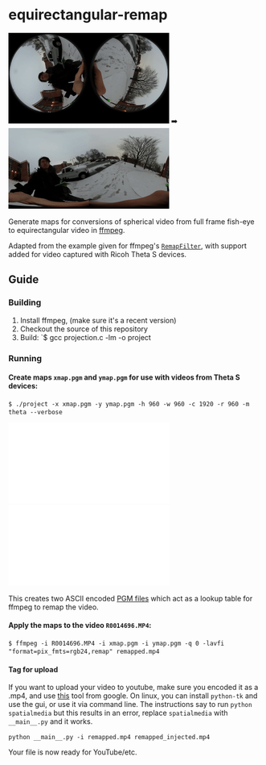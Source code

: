 # equirectangular-remap
![Example](src.gif) ➡️ ![Result](generated.gif)

Generate maps for conversions of spherical video from full frame fish-eye to equirectangular video in [ffmpeg](http://ffmpeg.org).

Adapted from the example given for ffmpeg's [`RemapFilter`](https://trac.ffmpeg.org/wiki/RemapFilter), with support added for video captured with Ricoh Theta S devices.


## Guide

### Building

1. Install ffmpeg, (make sure it's a recent version)
2. Checkout the source of this repository
3. Build: `$ gcc projection.c -lm -o project

### Running

#### Create maps `xmap.pgm` and `ymap.pgm` for use with videos from Theta S devices:

```
$ ./project -x xmap.pgm -y ymap.pgm -h 960 -w 960 -c 1920 -r 960 -m theta --verbose
```

![xmap](xmap.png) ![ymap](ymap.png)

This creates two ASCII encoded [PGM files](https://en.wikipedia.org/wiki/Netpbm_format#PGM_example) which act as a lookup table for ffmpeg to remap the video.

#### Apply the maps to the video `R0014696.MP4`:

```
$ ffmpeg -i R0014696.MP4 -i xmap.pgm -i ymap.pgm -q 0 -lavfi "format=pix_fmts=rgb24,remap" remapped.mp4
```

#### Tag for upload

If you want to upload your video to youtube, make sure you encoded it as a .mp4, and use [this](https://github.com/google/spatial-media) tool from google. On linux, you can install `python-tk` and use the gui, or use it via command line. The instructions say to run `python spatialmedia` but this results in an error, replace `spatialmedia` with `__main__.py` and it works.

```
python __main__.py -i remapped.mp4 remapped_injected.mp4
```
Your file is now ready for YouTube/etc.
